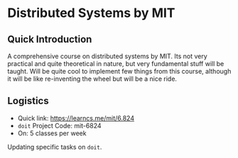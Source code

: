 # Distributed Systems by MIT

## Quick Introduction
A comprehensive course on distributed systems by MIT. Its not very practical and
quite theoretical in nature, but very fundamental stuff will be taught. Will be quite
cool to implement few things from this course, although it will be like re-inventing
the wheel but will be a nice ride.

## Logistics
- Quick link: https://learncs.me/mit/6.824
- `doit` Project Code: mit-6824
- On: 5 classes per week

Updating specific tasks on `doit`.
